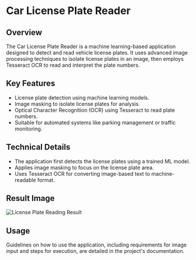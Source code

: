 # Car License Plate Reader

## Overview
The Car License Plate Reader is a machine learning-based application designed to detect and read vehicle license plates. It uses advanced image processing techniques to isolate license plates in an image, then employs Tesseract OCR to read and interpret the plate numbers.

## Key Features
- License plate detection using machine learning models.
- Image masking to isolate license plates for analysis.
- Optical Character Recognition (OCR) using Tesseract to read plate numbers.
- Suitable for automated systems like parking management or traffic monitoring.

## Technical Details
- The application first detects the license plates using a trained ML model.
- Applies image masking to focus on the license plate area.
- Uses Tesseract OCR for converting image-based text to machine-readable format.

## Result Image
![License Plate Reading Result](https://github.com/brosio-lsn/car_license_plate_reader/blob/master/result.jpg)

## Usage
Guidelines on how to use the application, including requirements for image input and steps for execution, are detailed in the project's documentation.
